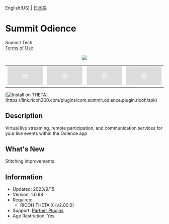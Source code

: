 English(US) | [日本語](README.ja.md)

# Summit Odience

Summit Tech  
[Terms of Use](https://www.odience.com/privacyPolicy)

<div align="center"><img src="./1.png"><table><tr><td><img src="./2.png"></td><td><img src="./3.png"></td><td><img src="./4.png"></td><td><img src="./5.png"></td></tr></table></div>

[![Install on THETA](https://assets.ricoh360.com/image/upload/v1/front/theta/install-button.svg?)](https://link.ricoh360.com/plugins/com.summit.odience.plugin.ricoh/apk)

## Description

<div id="plugin-description">

Virtual live streaming, remote participation, and communication services for your live events within the Odience app

</div>

## What's New

<div id="plugin-whats-new">

Stitching improvements

</div>

## Information

- Updated: 2023/9/15
- Version: 1.0.88
- Requires:
  - RICOH THETA X (v2.00.0)
- Support: [Partner Plugins](https://www.odience.com/support)
- Age Restriction: Yes
